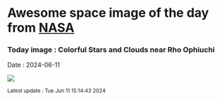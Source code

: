 
# Awesome space image of the day from [NASA](https://api.nasa.gov/)

### Today image : Colorful Stars and Clouds near Rho Ophiuchi
Date : 2024-06-11

![](https://apod.nasa.gov/apod/image/2406/RhoAntares_Stocks_1080.jpg)

<small>Latest update : Tue Jun 11 15:14:43 2024</small>
        